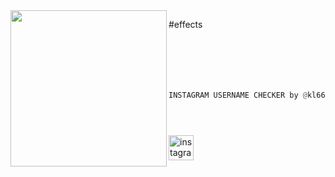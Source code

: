 <img align="left" src="https://64.media.tumblr.com/783f5b5bdf5b3cee3ee019d2d83c86d1/tumblr_ok83dhnOcH1vsnrwvo1_400.gifv" width="250" /> 

#effects

```python






INSTAGRAM USERNAME CHECKER by @kl666v <3





```
[<img src='https://cdn.jsdelivr.net/npm/simple-icons@3.0.1/icons/instagram.svg' alt='instagram' height='40'>](https://www.instagram.com/https://www.instagram.com/wuxfx//)  

